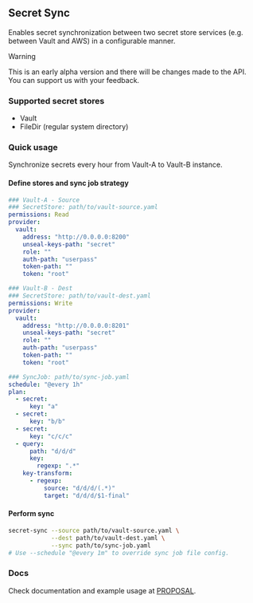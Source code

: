 ## Secret Sync

Enables secret synchronization between two secret store services (e.g. between Vault and AWS) in a configurable manner.

> [!WARNING]  
> This is an early alpha version and there will be changes made to the API. You can support us with your feedback.

### Supported secret stores
- Vault
- FileDir (regular system directory)

### Quick usage
Synchronize secrets every hour from Vault-A to Vault-B instance.

#### Define stores and sync job strategy
```yaml
### Vault-A - Source
### SecretStore: path/to/vault-source.yaml
permissions: Read
provider:
  vault:
    address: "http://0.0.0.0:8200"
    unseal-keys-path: "secret"
    role: ""
    auth-path: "userpass"
    token-path: ""
    token: "root"
```
```yaml
### Vault-B - Dest
### SecretStore: path/to/vault-dest.yaml
permissions: Write
provider:
  vault:
    address: "http://0.0.0.0:8201"
    unseal-keys-path: "secret"
    role: ""
    auth-path: "userpass"
    token-path: ""
    token: "root"
```
```yaml
### SyncJob: path/to/sync-job.yaml
schedule: "@every 1h"
plan:
  - secret:
      key: "a"
  - secret:
      key: "b/b"
  - secret:
      key: "c/c/c"
  - query:
      path: "d/d/d"
      key:
        regexp: ".*"
    key-transform:
      - regexp:
          source: "d/d/d/(.*)"
          target: "d/d/d/$1-final"
```

#### Perform sync
```bash
secret-sync --source path/to/vault-source.yaml \
            --dest path/to/vault-dest.yaml \
            --sync path/to/sync-job.yaml
# Use --schedule "@every 1m" to override sync job file config.
```

### Docs
Check documentation and example usage at [PROPOSAL](docs/proposal.md).
